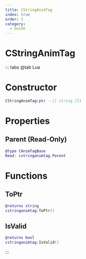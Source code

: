 ```yaml
---
title: CStringAnimTag
index: true
order: 2
category:
  - Guide
---
```


# CStringAnimTag

::: tabs
@tab Lua
# Constructor
```lua
CStringAnimTag(ptr --[[ string ]])
```
# Properties
## Parent (Read-Only)
```lua
@type CAnimTagBase
Read: cstringanimtag.Parent
```
# Functions
## ToPtr
```lua
@returns string
cstringanimtag:ToPtr()
```
## IsValid
```lua
@returns bool
cstringanimtag:IsValid()
```

:::